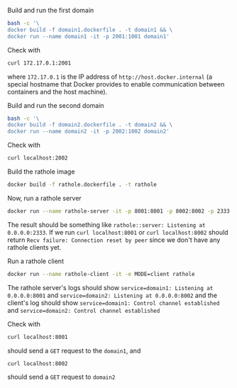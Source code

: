 Build and run the first domain

```bash
bash -c '\
docker build -f domain1.dockerfile . -t domain1 && \
docker run --name domain1 -it -p 2001:1001 domain1'
```

Check with

```bash
curl 172.17.0.1:2001
```

where `172.17.0.1` is the IP address of `http://host.docker.internal` (a special hostname that Docker provides to enable communication between containers and the host machine).

Build and run the second domain

```bash
bash -c '\
docker build -f domain2.dockerfile . -t domain2 && \
docker run --name domain2 -it -p 2002:1002 domain2'
```

Check with

```bash
curl localhost:2002
```

Build the rathole image

```bash
docker build -f rathole.dockerfile . -t rathole
```

Now, run a rathole server

```bash
docker run --name rathole-server -it -p 8001:8001 -p 8002:8002 -p 2333:2333 -e MODE=server rathole
```

The result should be something like `rathole::server: Listening at 0.0.0.0:2333`. If we run `curl localhost:8001` or `curl localhost:8002` should return `Recv failure: Connection reset by peer` since we don't have any rathole clients yet.

Run a rathole client

```bash
docker run --name rathole-client -it -e MODE=client rathole
```

The rathole server's logs should show `service=domain1: Listening at 0.0.0.0:8001` and `service=domain2: Listening at 0.0.0.0:8002` and the client's log should show `service=domain1: Control channel established` and `service=domain2: Control channel established`

Check with

```bash
curl localhost:8001
```

should send a `GET` request to the `domain1`, and

```bash
curl localhost:8002
```

should send a `GET` request to `domain2`
